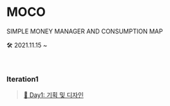 # MOCO

SIMPLE MONEY MANAGER AND CONSUMPTION MAP

🛠 2021.11.15 ~

<br>

### Iteration1

> [📍 Day1: 기획 및 디자인](./TIL/day1-211115.md) 

